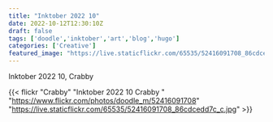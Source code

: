 ```yaml
---
title: "Inktober 2022 10"
date: 2022-10-12T12:30:10Z
draft: false
tags: ['doodle','inktober','art','blog','hugo']
categories: ['Creative']
featured_image: "https://live.staticflickr.com/65535/52416091708_86cdcedd7c_c.jpg"
---
```


Inktober 2022 10, Crabby


{{< flickr "Crabby"
           "Inktober 2022 10 Crabby "
           "https://www.flickr.com/photos/doodle_m/52416091708"
           "https://live.staticflickr.com/65535/52416091708_86cdcedd7c_c.jpg" >}}